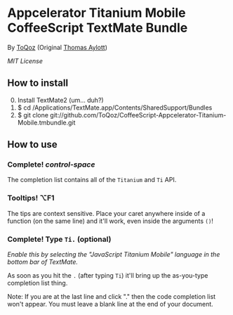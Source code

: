 Appcelerator Titanium Mobile CoffeeScript TextMate Bundle
====
By [ToQoz](http://toqoz.net) (Original [Thomas Aylott](http://SubtleGradient.com))

*MIT License*

How to install
----

0. Install TextMate2 (um… duh?)
1. $ cd /Applications/TextMate.app/Contents/SharedSupport/Bundles
2. $ git clone git://github.com/ToQoz/CoffeeScript-Appcelerator-Titanium-Mobile.tmbundle.git

How to use
---

### Complete! *control-space*
The completion list contains all of the `Titanium` and `Ti` API.

### Tooltips! ⌥F1 
The tips are context sensitive. Place your caret anywhere inside of a function (on the same line) and it'll work, even inside the arguments `()`!

### Complete! Type `Ti.` (optional)
*Enable this by selecting the "JavaScript Titanium Mobile" language in the bottom bar of TextMate.*

As soon as you hit the `.` (after typing `Ti`) it'll bring up the as-you-type completion list thing.

Note: If you are at the last line and click "." then the code completion list won't appear. You must leave a blank line at the end of your document.
